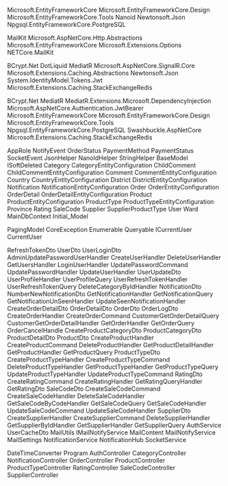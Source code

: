 Microsoft.EntityFrameworkCore
Microsoft.EntityFrameworkCore.Design
Microsoft.EntityFrameworkCore.Tools
Nanoid
Newtonsoft.Json
Npgsql.EntityFrameworkCore.PostgreSQL

MailKit
Microsoft.AspNetCore.Http.Abstractions
Microsoft.EntityFrameworkCore
Microsoft.Extensions.Options
NETCore.MailKit

BCrypt.Net
DotLiquid
MediatR
Microsoft.AspNetCore.SignalR.Core
Microsoft.Extensions.Caching.Abstractions
Newtonsoft.Json
System.IdentityModel.Tokens.Jwt
Microsoft.Extensions.Caching.StackExchangeRedis

BCrypt.Net
MediatR
MediatR.Extensions.Microsoft.DependencyInjection
Microsoft.AspNetCore.Authentication.JwtBearer
Microsoft.EntityFrameworkCore
Microsoft.EntityFrameworkCore.Design
Microsoft.EntityFrameworkCore.Tools
Npgsql.EntityFrameworkCore.PostgreSQL
Swashbuckle.AspNetCore
Microsoft.Extensions.Caching.StackExchangeRedis

AppRole
NotifyEvent
OrderStatus
PaymentMethod
PaymentStatus
SocketEvent
JsonHelper
NanoIdHelper
StringHelper
BaseModel
ISoftDeleted
Category
CategoryEntityConfiguration
ChildComment
ChildCommentEntityConfiguration
Comment
CommentEntityConfiguration
Country
CountryEntityConfiguration
District
DistrictEntityConfiguration
Notification
NotificationEntityConfiguration
Order
OrderEntityConfiguration
OrderDetail
OrderDetailEntityConfiguration
Product
ProductEntityConfiguration
ProductType
ProductTypeEntityConfiguration
Province
Rating
SaleCode
Supplier
SupplierProductType
User
Ward
MainDbContext
Initial_Model

PagingModel
CoreException
Enumerable
Queryable
ICurrentUser
CurrentUser

RefreshTokenDto
UserDto
UserLoginDto
AdminUpdatePasswordUserHandler
CreateUserHandler
DeleteUserHandler
GetUsersHandler
LoginUserHandler
UpdatePasswordCommand
UpdatePasswordHandler
UpdateUserHandler
UserUpdateDto
UserProfileHandler
UserProfileQuery
UserRefreshTokenHandler
UserRefreshTokenQuery
DeleteCategoryByIdHandler
NotificationDto
NumberNewNotificationDto
GetNotificationHandler
GetNotificationQuery
GetNotificationUnSeenHandler
UpdateSeenNotificationHandler
CreateOrderDetailDto
OrderDetailDto
OrderDto
OrderLogDto
CreateOrderHandler
CreateOrderCommand
CustomerGetOrderDetailQuery
CustomerGetOrderDetailHandler
GetOrderHandler
GetOrderQuery
OrderCancelHandle
CreateProductCategoryDto
ProductCategoryDto
ProductDetailDto
ProductDto
CreateProductHandler
CreateProductCommand
DeleteProductHandler
GetProductDetailHandler
GetProductHandler
GetProductQuery
ProductTypeDto
CreateProductTypeHandler
CreateProductTypeCommand
DeleteProductTypeHandler
GetProductTypeHandler
GetProductTypeQuery
UpdateProductTypeHandler
UpdateProductTypeCommand
RatingDto
CreateRatingCommand
CreateRatingHandler
GetRatingQueryHandler
GetRatingDto
SaleCodeDto
CreateSaleCodeCommand
CreateSaleCodeHandler
DeleteSaleCodeHandler
GetSaleCodeByCodeHandler
GetSaleCodeQuery
GetSaleCodeHandler
UpdateSaleCodeCommand
UpdateSaleCodeHandler
SupplierDto
CreateSupplierHandler
CreateSupplierCommand
DeleteSupplierHandler
GetSupplierByIdHandler
GetSupplierHandler
GetSupplierQuery
AuthService
UserCacheDto
MailUtils
IMailNotifyService
MailContent
MailNotifyService
MailSettings
NotificationService
NotificationHub
SocketService

DateTimeConverter
Program
AuthController
CategoryController
NotificationController
OrderController
ProductController
ProductTypeController
RatingController
SaleCodeController
SupplierController







